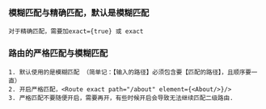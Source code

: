 ### 模糊匹配与精确匹配，默认是模糊匹配
    对于精确匹配，需要加exact={true} 或 exact

### 路由的严格匹配与模糊匹配
    1. 默认使用的是模糊匹配 （简单记：【输入的路径】必须包含要【匹配的路径】，且顺序要一直）
    2. 开启严格匹配，<Route exact path="/about" element={<About/>}/>
    3. 严格匹配不要随便开启，需要再开，有些时候开启会导致无法继续匹配二级路由.
    